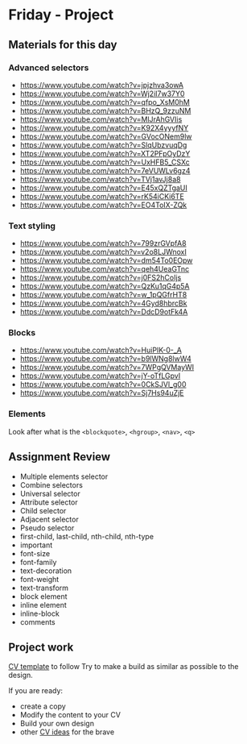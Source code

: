 # Friday - Project

## Materials for this day
### Advanced selectors
 - https://www.youtube.com/watch?v=jpjzhva3owA
 - https://www.youtube.com/watch?v=Wj2iI7w37Y0
 - https://www.youtube.com/watch?v=qfpo_XsM0hM
 - https://www.youtube.com/watch?v=BHzQ_9zzuNM
 - https://www.youtube.com/watch?v=MlJrAhGVIis
 - https://www.youtube.com/watch?v=K92X4yyyfNY
 - https://www.youtube.com/watch?v=GVocONem9lw
 - https://www.youtube.com/watch?v=SlqUbzvuqDg
 - https://www.youtube.com/watch?v=XT2PFpOyDzY
 - https://www.youtube.com/watch?v=UxHFB5_CSXc
 - https://www.youtube.com/watch?v=7eVUWLv6gz4
 - https://www.youtube.com/watch?v=TVj1avJj8a8
 - https://www.youtube.com/watch?v=E45xQZTgaUI
 - https://www.youtube.com/watch?v=rK54iCKi6TE
 - https://www.youtube.com/watch?v=EO4ToIX-ZQk

### Text styling
 - https://www.youtube.com/watch?v=799zrGVpfA8
 - https://www.youtube.com/watch?v=v2o8LJWnoxI
 - https://www.youtube.com/watch?v=dm54To0EOpw
 - https://www.youtube.com/watch?v=qeh4UeaGTnc
 - https://www.youtube.com/watch?v=j0FS2hCoIjs
 - https://www.youtube.com/watch?v=QzKu1qG4p5A
 - https://www.youtube.com/watch?v=w_1pQGfrHT8
 - https://www.youtube.com/watch?v=4Gyd8hbrcBk
 - https://www.youtube.com/watch?v=DdcD9otFk4A

### Blocks
 - https://www.youtube.com/watch?v=HuiPIK-0-_A
 - https://www.youtube.com/watch?v=b9lWNg8lwW4
 - https://www.youtube.com/watch?v=7WPgQVMayWI
 - https://www.youtube.com/watch?v=jY-oTfLGpvI
 - https://www.youtube.com/watch?v=0CkSJVl_g00
 - https://www.youtube.com/watch?v=Sj7Hs94uZjE

### Elements
Look after what is the `<blockquote>`, `<hgroup>`, `<nav>`, `<q>`

## Assignment Review
 - Multiple elements selector
 - Combine selectors
 - Universal selector
 - Attribute selector
 - Child selector
 - Adjacent selector
 - Pseudo selector
 - first-child, last-child, nth-child, nth-type
 - important
 - font-size
 - font-family
 - text-decoration
 - font-weight
 - text-transform
 - block element
 - inline element
 - inline-block
 - comments

 
## Project work
[CV template](https://invis.io/X575YEGVU#/155416515_Greenfox-Anakins-Cv) to follow
Try to make a build as similar as possible to the design.

If you are ready:
 - create a copy
 - Modify the content to your CV
 - Build your own design
 - other [CV ideas](https://www.pinterest.com/hugabuga/cv-inspiration/) for the brave

